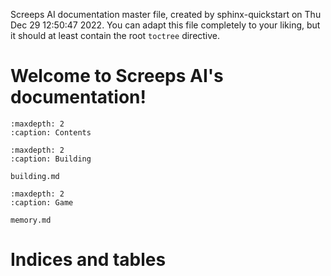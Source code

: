 Screeps AI documentation master file, created by
sphinx-quickstart on Thu Dec 29 12:50:47 2022.
You can adapt this file completely to your liking, but it should at least
contain the root `toctree` directive.

# Welcome to Screeps AI's documentation!

```{toctree}
:maxdepth: 2
:caption: Contents
```

```{toctree}
:maxdepth: 2
:caption: Building

building.md
```

```{toctree}
:maxdepth: 2
:caption: Game

memory.md
```

# Indices and tables

<!--
* :ref:`genindex`
* :ref:`modindex`
* :ref:`search` -->
